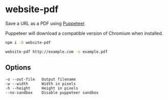 # website-pdf

Save a URL as a PDF using [Puppeteer](https://pptr.dev/).

Puppeteer will download a compatible version of Chromium when installed.

```sh
npm i -D website-pdf
```

```sh
website-pdf http://example.com -o example.pdf
```

## Options

```
-o --out-file   Output filename
-w --width      Width in pixels
-h --height     Height in pixels
--no-sandbox    Disable puppeteer sandbox
```
